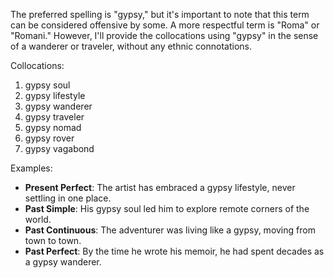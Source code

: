 The preferred spelling is "gypsy," but it's important to note that this term can be considered offensive by some. A more respectful term is "Roma" or "Romani." However, I'll provide the collocations using "gypsy" in the sense of a wanderer or traveler, without any ethnic connotations.

Collocations:
1. gypsy soul
2. gypsy lifestyle
3. gypsy wanderer
4. gypsy traveler
5. gypsy nomad
6. gypsy rover
7. gypsy vagabond

Examples:
- **Present Perfect**: The artist has embraced a gypsy lifestyle, never settling in one place.
- **Past Simple**: His gypsy soul led him to explore remote corners of the world.
- **Past Continuous**: The adventurer was living like a gypsy, moving from town to town.
- **Past Perfect**: By the time he wrote his memoir, he had spent decades as a gypsy wanderer.
